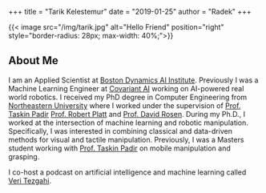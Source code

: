 +++
title = "Tarik Kelestemur"
date = "2019-01-25"
author = "Radek"
+++

{{< image src="/img/tarik.jpg" alt="Hello Friend" position="right" style="border-radius: 28px; max-width: 40%;">}}

## About Me

I am an Applied Scientist at [Boston Dynamics AI Institute](https://theaiinstitute.com/). Previously I was a  Machine Learning Engineer at [Covariant AI](https://covariant.ai/) working on AI-powered real world robotics. I received my PhD degree in Computer Engineering
from [Northeastern University](https://www.northeastern.edu/) where I worked under the supervision of [Prof. Taskin Padir](https://robot.neu.edu/) [Prof. Robert Platt](https://www2.ccs.neu.edu/research/helpinghands/) and [Prof. David Rosen](https://david-m-rosen.github.io/). During my Ph.D., I worked at the intersection of machine learning and robotic manipulation. Specifically, I was interested in combining classical and data-driven methods for visual and tactile manipulation. Previously, I was a Masters student working with [Prof. Taskin Padir](https://robot.neu.edu/) on mobile manipulation and grasping. 

I co-host a podcast on artificial intelligence and machine learning called [Veri Tezgahi](https://open.spotify.com/show/6xh1JvolfduK8j5sb1WnoC).